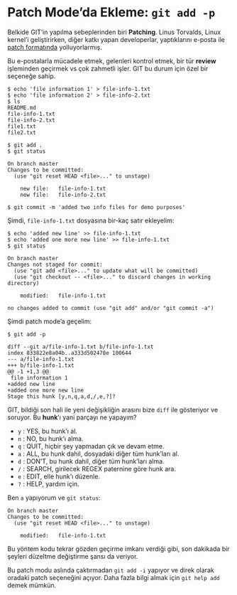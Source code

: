 # Patch Mode’da Ekleme: `git add -p`

Belkide GIT’in yapılma sebeplerinden biri **Patching**. Linus Torvalds, Linux
kernel’i geliştirirken, diğer katkı yapan developerlar, yaptıklarını e-posta ile 
[patch formatında][1] yolluyorlarmış.

Bu e-postalarla mücadele etmek, gelenleri kontrol etmek, bir tür **review**
işleminden geçirmek vs çok zahmetli işler. GIT bu durum için özel bir seçeneğe
sahip.

    $ echo 'file information 1' > file-info-1.txt
    $ echo 'file information 2' > file-info-2.txt
    $ ls
    README.md
    file-info-1.txt
    file-info-2.txt
    file1.txt
    file2.txt
    
    $ git add .
    $ git status
    
    On branch master
    Changes to be committed:
      (use "git reset HEAD <file>..." to unstage)
      
    	new file:   file-info-1.txt
    	new file:   file-info-2.txt
        
    $ git commit -m 'added two info files for demo purposes'

Şimdi, `file-info-1.txt` dosyasına bir-kaç satır ekleyelim:

    $ echo 'added new line' >> file-info-1.txt
    $ echo 'added one more new line' >> file-info-1.txt
    $ git status
    
    On branch master
    Changes not staged for commit:
      (use "git add <file>..." to update what will be committed)
      (use "git checkout -- <file>..." to discard changes in working directory)
      
    	modified:   file-info-1.txt
        
    no changes added to commit (use "git add" and/or "git commit -a")

Şimdi patch mode’a geçelim:

    $ git add -p
    
    diff --git a/file-info-1.txt b/file-info-1.txt
    index 833822e8a04b..a333d502478e 100644
    --- a/file-info-1.txt
    +++ b/file-info-1.txt
    @@ -1 +1,3 @@
     file information 1
    +added new line
    +added one more new line
    Stage this hunk [y,n,q,a,d,/,e,?]?

GIT, bildiği son hali ile yeni değişikliğin arasını bize `diff` ile gösteriyor
ve soruyor. Bu **hunk**’ı yani parçayı ne yapayım?

* `y` : YES, bu hunk’ı al.
* `n` : NO, bu hunk’ı alma.
* `q` : QUIT, hiçbir şey yapmadan çık ve devam etme.
* `a` : ALL, bu hunk dahil, dosyadaki diğer tüm hunk’ları al.
* `d` : DON’T, bu hunk dahil, diğer tüm hunk’ları alma.
* `/` : SEARCH, girilecek REGEX paternine göre hunk ara.
* `e` : EDIT, elle hunk’ı düzenle.
* `?` : HELP, yardım için.

Ben `a` yapıyorum ve `git status`:

    On branch master
    Changes to be committed:
      (use "git reset HEAD <file>..." to unstage)
      
    	modified:   file-info-1.txt

Bu yöntem kodu tekrar gözden geçirme imkanı verdiği gibi, son dakikada
bir şeyleri düzeltme değiştirme şansı da veriyor.

Bu patch modu aslında çaktırmadan `git add -i` yapıyor ve direk olarak oradaki
patch seçeneğini açıyor. Daha fazla bilgi almak için `git help add` demek
mümkün.


[1]: https://en.wikipedia.org/wiki/Patch_(Unix)
